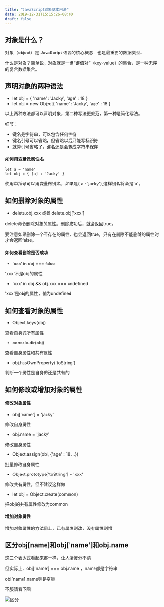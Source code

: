 ```yaml
---
title: "JavaScript对象基本用法"
date: 2019-12-31T15:15:26+08:00
draft: false
---
```


## 对象是什么？

对象（object）是 JavaScript 语言的核心概念，也是最重要的数据类型。

什么是对象？简单说，对象就是一组“键值对”（key-value）的集合，是一种无序的复合数据集合。

## 声明对象的两种语法

* let obj = { 'name' : 'Jacky', 'age' : 18 }
* let obj = new Object{ 'name' : 'Jacky', 'age' : 18 }

以上两种方法都可以声明对象，第二种写法更规范，第一种是简化写法。

细节：
* 键名是字符串，可以包含任何字符
* 键名引号可以省略，但省略以后只能写标识符
* 就算引号省略了，键名还是会转成字符串保存

#### 如何用变量做属性名

``` 
let a = 'name'
let obj = { [a] : 'Jacky' }
```
使用中括号可以用变量做键名，如果是{ a : 'jacky'},这样键名将会是'a'。

## 如何删除对象的属性

* delete.obj.xxx 或者 delete.obj['xxx']

delete命令删除对象的属性。删除成功后，就会返回true。

要注意如果删除一个不存在的属性，也会返回true，只有在删除不能删除的属性时才会返回false。

#### 如何查看删除是否成功

* 'xxx' in obj === false

'xxx'不是obj的属性

* 'xxx' in obj && obj.xxx === undefined

'xxx'是obj的属性，值为undefined

## 如何查看对象的属性

* Object.keys(obj)

查看自身的所有属性

* console.dir(obj)

查看自身属性和共有属性

* obj.hasOwnProperty('toString')

判断一个属性是自身的还是共有的

## 如何修改或增加对象的属性

#### 修改对象属性

* obj['name'] = 'jacky'

修改自身属性

* obj.name = 'jacky'

修改自身属性

* Object.assign(obj, {'age' : 18 ...})

批量修改自身属性

* Object.prototype['toString'] = 'xxx'

修改共有属性，但不建议这样做

* let obj = Object.create(common)
  
把obj的共有属性修改为common

#### 增加对象属性

增加对象属性的方法同上，已有属性则改，没有属性则增

## 区分obj[name]和obj['name']和obj.name

这三个表达式看起来都一样，让人傻傻分不清

但实际上，obj['name'] === obj.name ，name都是字符串

obj[name],name则是变量

不服请看下图

![区分](/images/对象-区分.png)